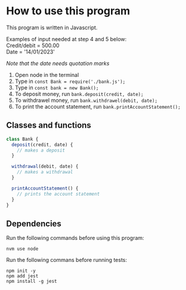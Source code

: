 # How to use this program
This program is written in Javascript.

Examples of input needed at step 4 and 5 below: <br />
Credit/debit = 500.00 <br />
Date = '14/01/2023'

*Note that the date needs quotation marks*

1. Open node in the terminal
2. Type in `const Bank = require('./bank.js');`
3. Type in `const bank = new Bank();`
4. To deposit money, run `bank.deposit(credit, date);`
5. To withdrawel money, run `bank.withdrawel(debit, date);`
6. To print the account statement, run `bank.printAccountStatement();`

## Classes and functions
```javascript
class Bank {
  deposit(credit, date) {
    // makes a deposit
  }

  withdrawal(debit, date) {
    // makes a withdrawal
  }

  printAccountStatement() {
    // prints the account statement
  }
}
```

## Dependencies
Run the following commands before using this program:
```
nvm use node
```

Run the following commans before running tests:
```
npm init -y
npm add jest
npm install -g jest
```
